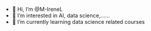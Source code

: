 - 👋 Hi, I’m @M-IreneL
- 👀 I’m interested in AI, data science,......
- 🌱 I’m currently learning data science related courses


<!---
M-IreneL/M-IreneL is a ✨ special ✨ repository because its `README.md` (this file) appears on your GitHub profile.
You can click the Preview link to take a look at your changes.
--->
